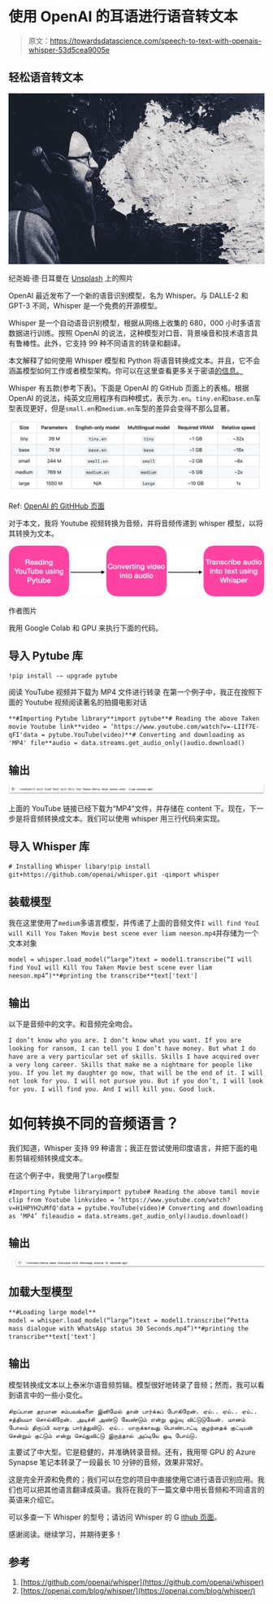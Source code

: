 # 使用 OpenAI 的耳语进行语音转文本

> 原文：<https://towardsdatascience.com/speech-to-text-with-openais-whisper-53d5cea9005e>

## 轻松语音转文本

![](img/8c073ef697479fa658a33f4b4b4468b0.png)

纪尧姆·德·日耳曼在 [Unsplash](https://unsplash.com/s/photos/speech-recognition?utm_source=unsplash&utm_medium=referral&utm_content=creditCopyText) 上的照片

OpenAI 最近发布了一个新的语音识别模型，名为 Whisper。与 DALLE-2 和 GPT-3 不同，Whisper 是一个免费的开源模型。

Whisper 是一个自动语音识别模型，根据从网络上收集的 680，000 小时多语言数据进行训练。按照 OpenAI 的说法，这种模型对口音、背景噪音和技术语言具有鲁棒性。此外，它支持 99 种不同语言的转录和翻译。

本文解释了如何使用 Whisper 模型和 Python 将语音转换成文本。并且，它不会涵盖模型如何工作或者模型架构。你可以在这里查看更多关于密语[的信息。](https://openai.com/blog/whisper/)

Whisper 有五款(参考下表)。下面是 OpenAI 的 GitHub 页面上的表格。根据 OpenAI 的说法，纯英文应用程序有四种模式，表示为`.en`。`tiny.en`和`base.en`车型表现更好，但是`small.en`和`medium.en`车型的差异会变得不那么显著。

![](img/4fd2e0d1185d4f7e58cf344a5f2ca1e7.png)

Ref: [OpenAI 的 GitHHub 页面](https://github.com/openai/whisper)

对于本文，我将 Youtube 视频转换为音频，并将音频传递到 whisper 模型，以将其转换为文本。

![](img/79a415358b757a03c0334ffd7f5d07f3.png)

作者图片

我用 Google Colab 和 GPU 来执行下面的代码。

## 导入 Pytube 库

```
!pip install -— upgrade pytube
```

阅读 YouTube 视频并下载为 MP4 文件进行转录
在第一个例子中，我正在按照下面的 Youtube 视频阅读著名的拍摄电影对话

```
**#Importing Pytube library**import pytube**# Reading the above Taken movie Youtube link**video = ‘https://www.youtube.com/watch?v=-LIIf7E-qFI'data = pytube.YouTube(video)**# Converting and downloading as 'MP4' file**audio = data.streams.get_audio_only()audio.download()
```

## 输出

![](img/a59c78d7c241d613ca37f5f038b7bc73.png)

上面的 YouTube 链接已经下载为“MP4”文件，并存储在 content 下。现在，下一步是将音频转换成文本。我们可以使用 whisper 用三行代码来实现。

## 导入 Whisper 库

```
# Installing Whisper libary!pip install git+https://github.com/openai/whisper.git -qimport whisper
```

## 装载模型

我在这里使用了`medium`多语言模型，并传递了上面的音频文件`I will find YouI will Kill You Taken Movie best scene ever liam neeson.mp4`并存储为一个文本对象

```
model = whisper.load_model(“large”)text = model1.transcribe(“I will find YouI will Kill You Taken Movie best scene ever liam neeson.mp4”)**#printing the transcribe**text['text']
```

## 输出

以下是音频中的文字。和音频完全吻合。

```
I don’t know who you are. I don’t know what you want. If you are looking for ransom, I can tell you I don’t have money. But what I do have are a very particular set of skills. Skills I have acquired over a very long career. Skills that make me a nightmare for people like you. If you let my daughter go now, that will be the end of it. I will not look for you. I will not pursue you. But if you don’t, I will look for you. I will find you. And I will kill you. Good luck.
```

# 如何转换不同的音频语言？

我们知道，Whisper 支持 99 种语言；我正在尝试使用印度语言，并把下面的电影剪辑视频转换成文本。

在这个例子中，我使用了`large`模型

```
#Importing Pytube libraryimport pytube# Reading the above tamil movie clip from Youtube linkvideo = ‘https://www.youtube.com/watch?v=H1HPYH2uMfQ'data = pytube.YouTube(video)# Converting and downloading as ‘MP4’ fileaudio = data.streams.get_audio_only()audio.download()
```

## **输出**

![](img/b32f9615739f7f607dddcbba7600e03a.png)

## 加载大型模型

```
**#Loading large model**
model = whisper.load_model(“large”)text = model1.transcribe(“Petta mass dialogue with WhatsApp status 30 Seconds.mp4”)**#printing the transcribe**text['text']
```

## 输出

模型转换成文本以上泰米尔语音频剪辑。模型很好地转录了音频；然而，我可以看到语言中的一些小变化。

```
சிறப்பான தரமான சம்பவங்களை இனிமேல் தான் பார்க்கப் போகிறேன். ஏய்.. ஏய்.. ஏய்.. சத்தியமா சொல்கிறேன். அடிச்சி அண்டு வேண்டும் என்று ஓழ்வு விட்டுடுவேன். மானம் போலம் திருப்பி வராது பார்த்துவிடு. ஏய்.. யாருக்காவது பொண்டாட்டி குழந்தைக் குட்டியன் சென்றும் குட்டும் என்று செய்துவிட்டு இருந்தால் அப்டியே ஓடி போய்டு.
```

主要试了中大型。它是稳健的，并准确转录音频。还有，我用带 GPU 的 Azure Synapse 笔记本转录了一段最长 10 分钟的音频，效果非常好。

这是完全开源和免费的；我们可以在您的项目中直接使用它进行语音识别应用。我们也可以把其他语言翻译成英语。我将在我的下一篇文章中用长音频和不同语言的英语来介绍它。

可以多查一下 Whisper 的型号；请访问 Whisper 的 G [ithub 页面](https://github.com/openai/whisper)。

感谢阅读。继续学习，并期待更多！

## 参考

1.  [https://github.com/openai/whisper](https://github.com/openai/whisper)
2.  [https://openai.com/blog/whisper/](https://openai.com/blog/whisper/)